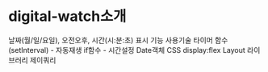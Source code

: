 # digital-watch소개
날짜(월/일/요일), 오전오후, 시간(시:분:초) 표시 기능
사용기술
타이머 함수(setInterval) - 자동재생
if함수 - 시간설정
Date객체
CSS display:flex Layout
라이브러리
제이쿼리
